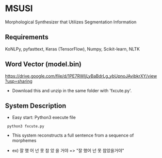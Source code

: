 # MSUSI
Morphological Synthesizer that Utilizes Segmentation Information

## Requirements
KoNLPy, pyfasttext, Keras (TensorFlow), Numpy, Scikit-learn, NLTK

## Word Vector (model.bin)
https://drive.google.com/file/d/1PE7RWIjLyBaBdrLg_ybUpnoJAvibkrXY/view?usp=sharing
* Download this and unzip in the same folder with 'fxcute.py'.

## System Description
* Easy start: Python3 execute file
<pre><code> python3 fxcute.py </code></pre>
* This system reconstructs a full sentence from a sequence of morphemes
- ex) 잘 했 어 넌 못 참 았 을 거야 => "잘 했어 넌 못 참았을거야"
